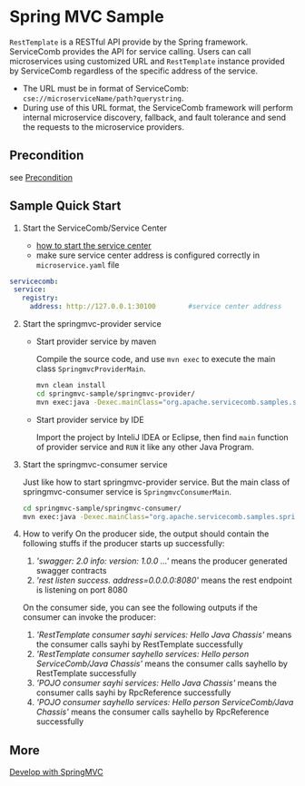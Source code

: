 # Spring MVC Sample

`RestTemplate` is a RESTful API provide by the Spring framework. ServiceComb provides the API for service calling. Users can call microservices using customized URL and `RestTemplate` instance provided by ServiceComb regardless of the specific address of the service.

* The URL must be in format of ServiceComb: `cse://microserviceName/path?querystring`.
* During use of this URL format, the ServiceComb framework will perform internal microservice discovery, fallback, and fault tolerance and send the requests to the microservice providers.

## Precondition
see [Precondition](../../README.md)

## Sample Quick Start

1. Start the ServiceComb/Service Center

   - [how to start the service center](http://servicecomb.apache.org/docs/products/service-center/install/)
   - make sure service center address is configured correctly in `microservice.yaml` file

```yaml
servicecomb:
 service:
   registry:
     address: http://127.0.0.1:30100		#service center address
```

2. Start the springmvc-provider service

   * Start provider service by maven

     Compile the source code, and use `mvn exec` to execute the main class `SpringmvcProviderMain`.

     ```bash
     mvn clean install 
     cd springmvc-sample/springmvc-provider/
     mvn exec:java -Dexec.mainClass="org.apache.servicecomb.samples.springmvc.provider.SpringmvcProviderMain"
     ```

   * Start provider service by IDE

     Import the project by InteliJ IDEA or Eclipse, then find `main` function of provider service and `RUN` it like any other Java Program.

3. Start the springmvc-consumer service

   Just like how to start springmvc-provider service. But the main class of springmvc-consumer service is `SpringmvcConsumerMain`. 

   ```bash
   cd springmvc-sample/springmvc-consumer/
   mvn exec:java -Dexec.mainClass="org.apache.servicecomb.samples.springmvc.consumer.SpringmvcConsumerMain"
   ```

4. How to verify
   On the producer side, the output should contain the following stuffs if the producer starts up successfully:
   1. *'swagger: 2.0 info: version: 1.0.0 ...'* means the producer generated swagger contracts
   2. *'rest listen success. address=0.0.0.0:8080'* means the rest endpoint is listening on port 8080
   
   On the consumer side, you can see the following outputs if the consumer can invoke the producer:
   1. *'RestTemplate consumer sayhi services: Hello Java Chassis'* means the consumer calls sayhi by RestTemplate successfully
   2. *'RestTemplate consumer sayhello services: Hello person ServiceComb/Java Chassis'* means the consumer calls sayhello by RestTemplate successfully
   3. *'POJO consumer sayhi services: Hello Java Chassis'* means the consumer calls sayhi by RpcReference successfully
   4. *'POJO consumer sayhello services: Hello person ServiceComb/Java Chassis'* means the consumer calls sayhello by RpcReference successfully
   ​
## More

[Develop with SpringMVC](https://docs.servicecomb.io/java-chassis/zh_CN/build-provider/springmvc/)
